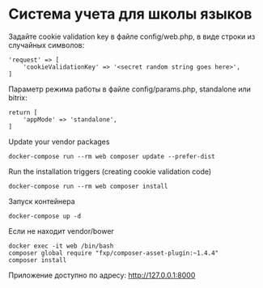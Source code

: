 # Система учета для школы языков

Задайте cookie validation key в файле config/web.php, в виде строки из случайных символов:
```
'request' => [
    'cookieValidationKey' => '<secret random string goes here>',
]
```
Параметр режима работы в файле config/params.php, standalone или bitrix:
```
return [
    'appMode' => 'standalone',
]
```
Update your vendor packages
```
docker-compose run --rm web composer update --prefer-dist
```
Run the installation triggers (creating cookie validation code)
```
docker-compose run --rm web composer install    
```
Запуск контейнера
```
docker-compose up -d
```

Если не находит vendor/bower
```
docker exec -it web /bin/bash
composer global require "fxp/composer-asset-plugin:~1.4.4"
composer install
```
Приложение доступно по адресу:
http://127.0.0.1:8000
